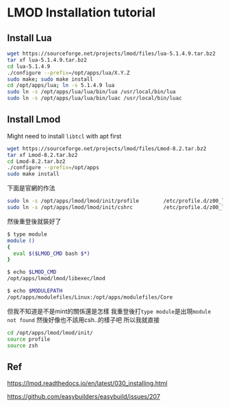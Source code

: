 # LMOD Installation tutorial
## Install Lua
```bash
wget https://sourceforge.net/projects/lmod/files/lua-5.1.4.9.tar.bz2
tar xf lua-5.1.4.9.tar.bz2
cd lua-5.1.4.9
./configure --prefix=/opt/apps/lua/X.Y.Z
sudo make; sudo make install
cd /opt/apps/lua; ln -s 5.1.4.9 lua
sudo ln -s /opt/apps/lua/lua/bin/lua /usr/local/bin/lua
sudo ln -s /opt/apps/lua/lua/bin/luac /usr/local/bin/luac
```
## Install Lmod
Might need to install `libtcl` with apt first
```bash
wget https://sourceforge.net/projects/lmod/files/Lmod-8.2.tar.bz2
tar xf Lmod-8.2.tar.bz2
cd Lmod-8.2.tar.bz2
./configure --prefix=/opt/apps
sudo make install
```

下面是官網的作法
```bash
sudo ln -s /opt/apps/lmod/lmod/init/profile        /etc/profile.d/z00_lmod.sh
sudo ln -s /opt/apps/lmod/lmod/init/cshrc          /etc/profile.d/z00_lmod.csh
```
然後重登後就裝好了
```bash
$ type module
module ()
{
  eval $($LMOD_CMD bash $*)
}

$ echo $LMOD_CMD
/opt/apps/lmod/lmod/libexec/lmod

$ echo $MODULEPATH
/opt/apps/modulefiles/Linux:/opt/apps/modulefiles/Core
```
但我不知道是不是mint的關係還是怎樣 我重登後打`type module`是出現`module not found` 然後好像也不該用csh..的樣子吧
所以我就直接
```bash
cd /opt/apps/lmod/lmod/init/
source profile
source zsh
```
## Ref
https://lmod.readthedocs.io/en/latest/030_installing.html

https://github.com/easybuilders/easybuild/issues/207
